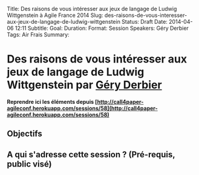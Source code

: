 Title: Des raisons de vous intéresser aux jeux de langage de Ludwig Wittgenstein à Agile France 2014 
Slug: des-raisons-de-vous-interesser-aux-jeux-de-langage-de-ludwig-wittgenstein
Status: Draft
Date: 2014-04-06 12:11
Subtitle: 
Goal: 
Duration: 
Format: Session
Speakers: Géry Derbier
Tags: Air Frais
Summary: 


# Des raisons de vous intéresser aux jeux de langage de Ludwig Wittgenstein par [Géry Derbier](../bios/gery-derbier.html)

**Reprendre ici les éléments depuis [http://call4paper-agileconf.herokuapp.com/sessions/58](http://call4paper-agileconf.herokuapp.com/sessions/58)**
## Objectifs

## A qui s'adresse cette session ? (Pré-requis, public visé)


